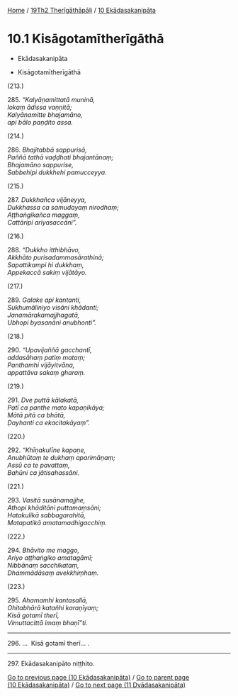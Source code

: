 
[Home](/) / [19Th2 Therīgāthāpāḷi](...md) / [10 Ekādasakanipāta](../19Th2/10.md)

# 10.1 Kisāgotamītherīgāthā

* Ekādasakanipāta

* Kisāgotamītherīgāthā

(213.)

285\. _“Kalyāṇamittatā muninā,_  
_lokaṃ ādissa vaṇṇitā;_  
_Kalyāṇamitte bhajamāno,_  
_api bālo paṇḍito assa._  


(214.)

286\. _Bhajitabbā sappurisā,_  
_Paññā tathā vaḍḍhati bhajantānaṃ;_  
_Bhajamāno sappurise,_  
_Sabbehipi dukkhehi pamucceyya._  


(215.)

287\. _Dukkhañca vijāneyya,_  
_Dukkhassa ca samudayaṃ nirodhaṃ;_  
_Aṭṭhaṅgikañca maggaṃ,_  
_Cattāripi ariyasaccāni”._  


(216.)

288\. _“Dukkho itthibhāvo,_  
_Akkhāto purisadammasārathinā;_  
_Sapattikampi hi dukkhaṃ,_  
_Appekaccā sakiṃ vijātāyo._  


(217.)

289\. _Galake api kantanti,_  
_Sukhumāliniyo visāni khādanti;_  
_Janamārakamajjhagatā,_  
_Ubhopi byasanāni anubhonti”._  


(218.)

290\. _“Upavijaññā gacchantī,_  
_addasāhaṃ patiṃ mataṃ;_  
_Panthamhi vijāyitvāna,_  
_appattāva sakaṃ gharaṃ._  


(219.)

291\. _Dve puttā kālakatā,_  
_Patī ca panthe mato kapaṇikāya;_  
_Mātā pitā ca bhātā,_  
_Ḍayhanti ca ekacitakāyaṃ”._  


(220.)

292\. _“Khīṇakulīne kapaṇe,_  
_Anubhūtaṃ te dukhaṃ aparimāṇaṃ;_  
_Assū ca te pavattaṃ,_  
_Bahūni ca jātisahassāni._  


(221.)

293\. _Vasitā susānamajjhe,_  
_Athopi khāditāni puttamaṃsāni;_  
_Hatakulikā sabbagarahitā,_  
_Matapatikā amatamadhigacchiṃ._  


(222.)

294\. _Bhāvito me maggo,_  
_Ariyo aṭṭhaṅgiko amatagāmī;_  
_Nibbānaṃ sacchikataṃ,_  
_Dhammādāsaṃ avekkhiṃhaṃ._  


(223.)

295\. _Ahamamhi kantasallā,_  
_Ohitabhārā katañhi karaṇīyaṃ;_  
_Kisā gotamī therī,_  
_Vimuttacittā imaṃ bhaṇī”ti._  


---

296\. …  Kisā gotamī therī… .



---

297\. Ekādasakanipāto niṭṭhito.



[Go to previous page (10 Ekādasakanipāta)](../19Th2/10.md) / [Go to parent page (10 Ekādasakanipāta)](../19Th2/10.md) / [Go to next page (11 Dvādasakanipāta)](../11.md)


